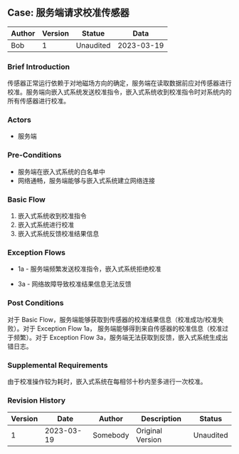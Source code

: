 

## Case: 服务端请求校准传感器

| Author | Version | Statue    | Data       |
| ------ | ------- | --------- | ---------- |
| Bob    | 1       | Unaudited | 2023-03-19 |

### Brief Introduction

传感器正常运行依赖于对地磁场方向的确定，服务端在读取数据前应对传感器进行校准。服务端向嵌入式系统发送校准指令，嵌入式系统收到校准指令时对系统内的所有传感器进行校准。

### Actors

- 服务端

### Pre-Conditions

- 服务端在嵌入式系统的白名单中
- 网络通畅，服务端能够与嵌入式系统建立网络连接

### Basic Flow

1. 嵌入式系统收到校准指令
2. 嵌入式系统进行校准
2. 嵌入式系统反馈校准结果信息

### Exception Flows

- 1a - 服务端频繁发送校准指令，嵌入式系统拒绝校准

- 3a - 网络故障导致校准结果信息无法反馈

### Post Conditions

对于 Basic Flow，服务端能够获取到传感器的校准结果信息（校准成功/校准失败）。对于 Exception Flow 1a， 服务端能够得到来自传感器的校准信息（校准过于频繁）。对于 Exception Flow 3a，服务端无法获取到反馈，嵌入式系统生成出错日志。

### Supplemental Requirements

由于校准操作较为耗时，嵌入式系统在每相邻十秒内至多进行一次校准。

### Revision History

| Version | Date       | Author   | Description      | Status    |
| ------- | ---------- | -------- | ---------------- | --------- |
| 1       | 2023-03-19 | Somebody | Original Version | Unaudited |

